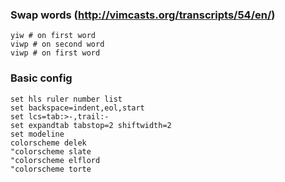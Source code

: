 ### Swap words (http://vimcasts.org/transcripts/54/en/)

    yiw # on first word
    viwp # on second word
    viwp # on first word

### Basic config

    set hls ruler number list
    set backspace=indent,eol,start
    set lcs=tab:>-,trail:-
    set expandtab tabstop=2 shiftwidth=2
    set modeline
    colorscheme delek
    "colorscheme slate
    "colorscheme elflord
    "colorscheme torte
